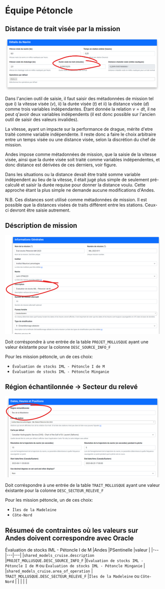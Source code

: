 # Équipe Pétoncle

## Distance de trait visée par la mission

[<img src="shared_models.cruise.targeted_vessel_speed.png">](static/shared_models.cruise.targeted_vessel_speed.png)

Dans l'ancien outil de saisie, il faut saisir des métadonnées de mission tel que i) la vitesse visée ($v$), ii) la durée visée ($t$) et ii) la distance visée ($d$) comme trois variables indépendantes. Étant donnée la relation $v=d t$, il ne peut q'avoir deux variables indépendents (il est donc possible sur l'ancien outil de saisir des valeurs invalides).

La vitesse, ayant un impacte sur la performance de drague, mérite d'etre traité comme variable indépendente. Il reste donc a faire le choix arbitraire entre un temps visée ou une distance visée, selon la discrétion du chef de mission.

Andes impose comme métadonnées de mission, que la saisie de la vitesse visée, ainsi que la durée visée soit traité comme variables indépendentes, et donc distance est dérivées de ces derniers, voir figure.

Dans les situations ou la distance devait être traité somme variable indépendent au lieu de la vitesse,  il était jugé plus simple de seulement pré-calculé et saisir la durée requise pour donner la distance voulu. Cette approche étant la plus simple ne demande aucune modifications d'Andes.

N.B. Ces distances sont utilisé comme métadonnées de mission. Il est possible que la distances visées de traits différent entre les stations. Ceux-ci devront être saisie autrement.

## Déscription de mission

[<img src="shared_models_cruise.description.png">](static/shared_models_cruise.description.png)

Doit corréspondre à une entrée de la table `PROJET_MOLLUSQUE` ayant une valeur éxistante pour la colonne `DESC_SOURCE_INFO_F`

Pour les mission pétoncle, un de ces choix:
 - `Évaluation de stocks IML - Pétoncle I de M`
 - `Évaluation de stocks IML - Pétoncle Minganie`


## Région échantilonnée -> Secteur du relevé

[<img src="shared_models_cruise.area_of_operation.png">](static/shared_models_cruise.area_of_operation.png)

Doit corréspondre à une entrée de la table `TRAIT_MOLLUSQUE` ayant une valeur éxistante pour la colonne `DESC_SECTEUR_RELEVE_F`

Pour les mission pétoncle, un de ces choix:
 - `Îles de la Madeleine`
 - `Côte-Nord`

## Résumeé de contraintes où les valeurs sur Andes doivent correspondre avec Oracle
Évaluation de stocks IML - Pétoncle I de M
|Andes   |PSentinelle   |valeur   |
|---|---|---|
|`shared_models_cruise.description`  |`PROJET_MOLLUSQUE.DESC_SOURCE_INFO_F`   |`Évaluation de stocks IML - Pétoncle I de M` ou `Évaluation de stocks IML - Pétoncle Minganie`  |
|`shared_models_cruise.area_of_operation`  | `TRAIT_MOLLUSQUE.DESC_SECTEUR_RELEVE_F`  |`Îles de la Madeleine` ou `Côte-Nord`   |
|   |   |   |